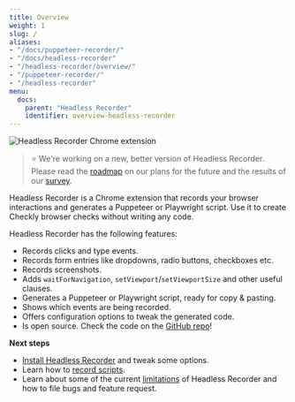 ```yaml
---
title: Overview
weight: 1
slug: /
aliases:
- "/docs/puppeteer-recorder/"
- "/docs/headless-recorder"
- "/headless-recorder/overview/"
- "/puppeteer-recorder/"
- "/headless-recorder"
menu:
  docs:
    parent: "Headless Recorder"
    identifier: overview-headless-recorder
---
```


![Headless Recorder Chrome extension](/docs/images/browser-checks/headless_recorder_1400.png)


> ⭐️ We're working on a new, better version of Headless Recorder. Please read the [roadmap](/docs/headless-recorder/roadmap/) on our plans for the future and the results of our [survey](https://surveys.hotjar.com/s?siteId=717179&surveyId=137462).

Headless Recorder is a Chrome extension that records your browser interactions and generates a Puppeteer or Playwright script.
Use it to create Checkly browser checks without writing any code.

Headless Recorder has the following features:

- Records clicks and type events.
- Records form entries like dropdowns, radio buttons, checkboxes etc.
- Records screenshots.
- Adds `waitForNavigation`, `setViewport`/`setViewportSize` and other useful clauses.
- Generates a Puppeteer or Playwright script, ready for copy & pasting.
- Shows which events are being recorded.
- Offers configuration options to tweak the generated code.
- Is open source. Check the code on the [GitHub repo](https://github.com/checkly/headless-recorder)!

**Next steps**

- [Install Headless Recorder](/docs/headless-recorder/installation/) and tweak some options.
- Learn how to [record scripts](/docs/headless-recorder/basic-usage/).
- Learn about some of the current [limitations](/docs/headless-recorder/development/) of Headless Recorder and how to file bugs and feature request.
